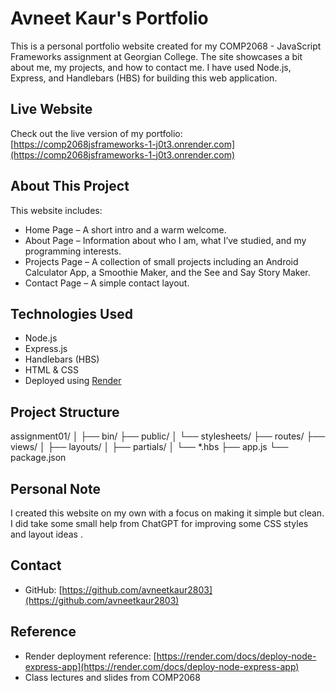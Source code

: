 # Avneet Kaur's Portfolio

This is a personal portfolio website created for my COMP2068 - JavaScript Frameworks assignment at Georgian College. The site showcases a bit about me, my projects, and how to contact me. I have used Node.js, Express, and Handlebars (HBS) for building this web application.

##  Live Website

Check out the live version of my portfolio:  
 [https://comp2068jsframeworks-1-j0t3.onrender.com](https://comp2068jsframeworks-1-j0t3.onrender.com)

##  About This Project

This website includes:
- Home Page – A short intro and a warm welcome.
- About Page – Information about who I am, what I’ve studied, and my programming interests.
- Projects Page – A collection of small projects including an Android Calculator App, a Smoothie Maker, and the See and Say Story Maker.
- Contact Page – A simple contact layout.

## Technologies Used

- Node.js
- Express.js
- Handlebars (HBS)
- HTML & CSS
- Deployed using [Render](https://render.com)

##  Project Structure

assignment01/
│
├── bin/ 
├── public/ 
│ └── stylesheets/
├── routes/ 
├── views/ 
│ ├── layouts/
│ ├── partials/
│ └── *.hbs
├── app.js 
└── package.json 

##  Personal Note

I created this website on my own with a focus on making it simple but clean. I did take some small help from ChatGPT for improving some CSS styles and layout ideas .

##  Contact

- GitHub: [https://github.com/avneetkaur2803](https://github.com/avneetkaur2803)


##  Reference

- Render deployment reference: [https://render.com/docs/deploy-node-express-app](https://render.com/docs/deploy-node-express-app)
- Class lectures and slides from COMP2068
